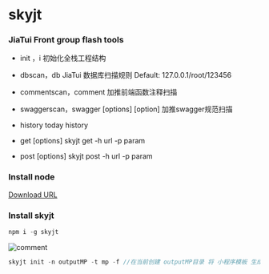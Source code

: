 # skyjt
### JiaTui Front group flash tools
* init ，i            													        初始化全栈工程结构
* dbscan，db								JiaTui 数据库扫描规则 Default: 127.0.0.1/root/123456

* commentscan，comment								     加推前端函数注释扫描

* swaggerscan，swagger  [options] [option]		加推swagger规范扫描

* history                                 								      today history

* get [options]                           							      skyjt get -h url -p param

* post [options]                          						         skyjt post -h url -p param

### Install node
[Download URL ](https://nodejs.org/en/download/current/)

### Install skyjt

```js
npm i -g skyjt
```
![comment](https://github.com/kongnet/sky/raw/master/screenShot/1.gif)

```js
skyjt init -n outputMP -t mp -f //在当前创建 outputMP目录 将 小程序模板 生成在其下，并强制覆盖 已有的文件
```

